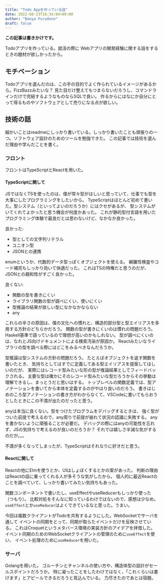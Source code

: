 ```yaml
---
title: "Todo Appを作っている話"
date: 2022-08-23T16:34:04+09:00
author: "Naoya Furudono"
draft: false
---
```


**この記事は書きかけです。**

Todoアプリを作っている。就活の際に Webアプリの開発経験に関する話をするときの題材が欲しかったから。

## モチベーション

Todoアプリを選んだのは、この手の目的でよく作られているイメージがあるから。FizzBazzみたいな？
見た目だけ整えてもつまらないだろうし、コマンドラインだけで完結するようなものならSQLで良い。
作るからにはなにか自分にとって得るものやソフトウェアとして売りになる点が欲しい。

## 技術の話

細かいことはreadmeにしっかり書いている。しっかり書いたことも頑張りの一つ。ソフトウェア設計のためのツールを勉強できた。
この記事では技術を選んだ理由や学んだことを書く。

### フロント

フロントはTypeScriptとReactを用いた。

#### TypeScriptに関して

JSではなくTSを使ったのは、僕が常々型がほしいと思っていて、仕事でも型を大事にしたプログラミングをしたいから。
TypeScriptはほとんど初めて書いた。型システム（といってよいのだろうか）にはクセがあるが、
型システムがいてくれてよかったと思う機会が何度かあった。
これが静的型付言語を用いたプログラミング体験で最良だとは思わないけど、なかなか良かった。

良かった:

- 型としての文字列リテラル
- ユニオン型
- JSONとの連携

enumというか、代数的データ型っぽくオブジェクトを使える。
網羅性検査やコード補完もしっかり効いて快適だった。
これはTSの特権だと思うのだが、JSONとの親和性がすごく良かった。

良くない:

- 関数の型を書きにくい
- ライブラリ関数の型が調べにくい、使いにくい
- 型推論の結果が欲しい型になかなかならない
- any

これらの辛さの原因は、僕の文化への慣れと、構造的部分型と型エイリアスを多用する方針のどちらかだろう。
関数の型が書きにくいのは慣れの問題だろう。Haskell基準で語っているので理想が高いのかもしれない。
型が調べにくいのは、なれとJS向けドキュメントによる検索汚染が原因か。
Reactみたいなライブラリの型を調べる際にはどこをみるべきなんだろうか。

型推論は型システムの方針の問題だろう。
たとえばオブジェクトを返す関数を書いたとき、
気持ちとしてはすでに定義してある型エイリアスを提案してほしいのだが、
実際にはレコード型みたいな形の型が推論結果としてフィードバックされる。
主要な型は確かにそのレコード型みたいな型だろうからその挙動は理解できるし、まっとうだと思いはする。
トップレベルの関数定義では、型アノテーションを書いてから本体を定義するのがやはり良いのだろう。
書きはじめのころ型アノテーションの書き方がわからなくて、VSCodeに書いてもらおうとしたときにこの不満が出たのだったと思う。

anyは本当に良くない。型をつけたプログラムをデバッグするときは、
強く型がついた前提で考えるので、any周りで前提が崩れて状況の認識に失敗する。
anyを書かないように頑張ることが必要だ。
デバッグの際にはanyの可能性を忘れず、JSの気持ちで考えるのが良いのだろうか？
それでは嬉しさ半減な気がするのだが。。。

不満が多くなってしまったが、TypeScriptはそれなりに好きだと思う。

#### Reactに関して

Reactの他にElmを使うとか、UIはしょぼくするとかの案があった。
判断の理由はReactの話に乗ってくれる人が多そうな気がしたから。
個人的に最近Reactのことを調べていて、しっかり書いてみたい気持ちもあった。

関数コンポーネントで書いたし、useEffectやuseReducerもしっかり使った（つもり）。
比較対処をそんなに知っているわけではないので、感想は少なめ。
`useEffect`とか`useReducer`はよくできているなと思った。うまい。

今回は複数クライアントがTodoを共有するようにした。WebSocketでサーバを通して
イベントの同期をとって、同期が取らたイベントだけを反映させている。
これはCroquetというメタバース環境の実装方針のアイデアを拝借した。
イベント同期のためのWebSocketクライアントの管理のために`useEffect`を使い、
イベント処理のために`useReducer`を用いた。

### サーバ

Golangを用いた。
ゴルーチンとチャンネルの使い方や、構造体型の設計がセールスポイントだろうか。
特に凝ったことをしたわけではなく、「これくらいは書けます」とアピールできるだろうと見込んでいる。
力尽きたのであとは宿題。
